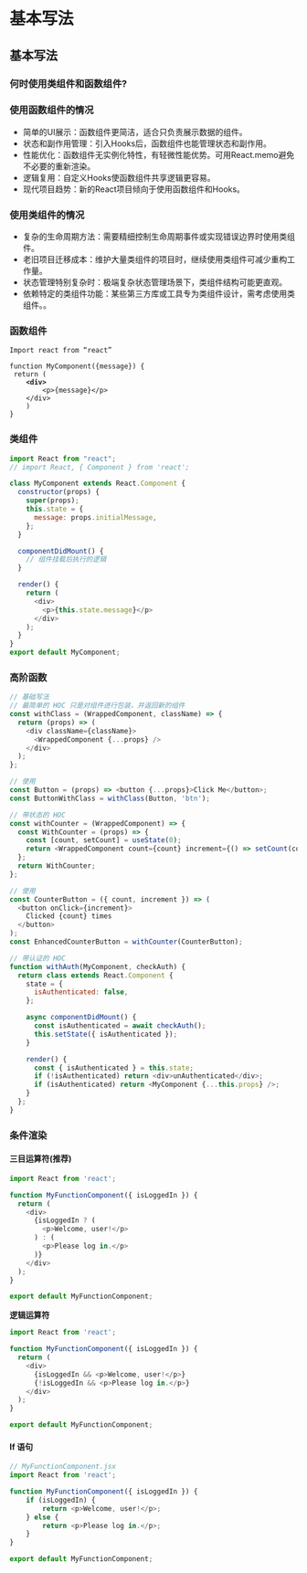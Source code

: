 # 基本写法

## 基本写法

### 何时使用类组件和函数组件?

### 使用函数组件的情况
- 简单的UI展示：函数组件更简洁，适合只负责展示数据的组件。
- 状态和副作用管理：引入Hooks后，函数组件也能管理状态和副作用。
- 性能优化：函数组件无实例化特性，有轻微性能优势。可用React.memo避免不必要的重新渲染。
- 逻辑复用：自定义Hooks使函数组件共享逻辑更容易。
- 现代项目趋势：新的React项目倾向于使用函数组件和Hooks。

### 使用类组件的情况
- 复杂的生命周期方法：需要精细控制生命周期事件或实现错误边界时使用类组件。
- 老旧项目迁移成本：维护大量类组件的项目时，继续使用类组件可减少重构工作量。
- 状态管理特别复杂时：极端复杂状态管理场景下，类组件结构可能更直观。
- 依赖特定的类组件功能：某些第三方库或工具专为类组件设计，需考虑使用类组件。。


### 函数组件

<pre class="language-javascript"><code class="lang-javascript">Import react from “react”

function MyComponent({message}) {
 return (
<strong>    &#x3C;div>
</strong>        &#x3C;p>{message}&#x3C;/p>
    &#x3C;/div>
    )
}
</code></pre>

### 类组件

```javascript
import React from "react";
// import React, { Component } from 'react';

class MyComponent extends React.Component {
  constructor(props) {
    super(props);
    this.state = {
      message: props.initialMessage,
    };
  }

  componentDidMount() {
    // 组件挂载后执行的逻辑
  }

  render() {
    return (
      <div>
        <p>{this.state.message}</p>
      </div>
    );
  }
}
export default MyComponent;
```

### 高阶函数

```javascript
// 基础写法
// 最简单的 HOC 只是对组件进行包装，并返回新的组件
const withClass = (WrappedComponent, className) => {
  return (props) => (
    <div className={className}>
      <WrappedComponent {...props} />
    </div>
  );
};

// 使用
const Button = (props) => <button {...props}>Click Me</button>;
const ButtonWithClass = withClass(Button, 'btn');

// 带状态的 HOC
const withCounter = (WrappedComponent) => {
  const WithCounter = (props) => {
    const [count, setCount] = useState(0);
    return <WrappedComponent count={count} increment={() => setCount(count + 1)} {...props} />;
  };
  return WithCounter;
};

// 使用
const CounterButton = ({ count, increment }) => (
  <button onClick={increment}>
    Clicked {count} times
  </button>
);
const EnhancedCounterButton = withCounter(CounterButton);

// 带认证的 HOC
function withAuth(MyComponent, checkAuth) {
  return class extends React.Component {
    state = {
      isAuthenticated: false,
    };

    async componentDidMount() {
      const isAuthenticated = await checkAuth();
      this.setState({ isAuthenticated });
    }

    render() {
      const { isAuthenticated } = this.state;
      if (!isAuthenticated) return <div>unAuthenticated</div>;
      if (isAuthenticated) return <MyComponent {...this.props} />;
    }
  };
}
```

### 条件渲染

#### **三目运算符(推荐)**

```javascript
import React from 'react';

function MyFunctionComponent({ isLoggedIn }) {
  return (
    <div>
      {isLoggedIn ? (
        <p>Welcome, user!</p>
      ) : (
        <p>Please log in.</p>
      )}
    </div>
  );
}

export default MyFunctionComponent;

```

**逻辑运算符**

```javascript
import React from 'react';

function MyFunctionComponent({ isLoggedIn }) {
  return (
    <div>
      {isLoggedIn && <p>Welcome, user!</p>}
      {!isLoggedIn && <p>Please log in.</p>}
    </div>
  );
}

export default MyFunctionComponent;

```

#### **If 语句**

```javascript
// MyFunctionComponent.jsx
import React from 'react';

function MyFunctionComponent({ isLoggedIn }) {
    if (isLoggedIn) {
        return <p>Welcome, user!</p>;
    } else {
        return <p>Please log in.</p>;
    }
}

export default MyFunctionComponent;
```
